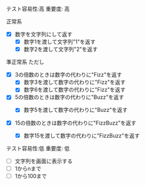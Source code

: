 テスト容易性:高 重要度: 高

正常系

- [x] 数字を文字列にして返す
  - [x] 数字1を渡して文字列"1"を返す
  - [x] 数字2を渡して文字列"2"を返す

準正常系
ただし

- [x] 3の倍数のときは数字の代わりに"Fizz"を返す
  - [x] 数字3を渡して数字の代わりに"Fizz"を返す
  - [x] 数字6を渡して数字の代わりに"Fizz"を返す

- [x] 5の倍数のときは数字の代わりに"Buzz"を返す
  - [x] 数字5を渡して数字の代わりに"Buzz"を返す


- [x] 15の倍数のときは数字の代わりに"FizzBuzz"を返す
  - [x] 数字15を渡して数字の代わりに"FizzBuzz"を返す


テスト容易性:低 重要度: 低

- [ ] 文字列を画面に表示する
- [ ] 1からnまで
- [ ] 1から100まで
